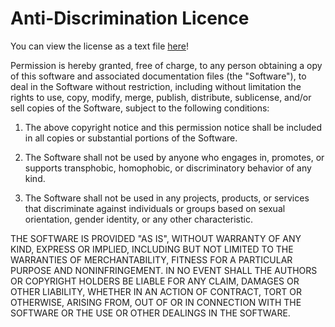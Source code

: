 # Anti-Discrimination Licence

You can view the license as a text file [here](https://github.com/TeemSucks/anti-discrimination-licence/blob/main/LICENCE)!

Permission is hereby granted, free of charge, to any person obtaining a 
opy of this software and associated documentation files (the "Software"),
to deal in the Software without restriction, including without limitation
the rights to use, copy, modify, merge, publish, distribute, sublicense,
and/or sell copies of the Software, subject to the following conditions:

  1. The above copyright notice and this permission notice shall be
     included in all copies or substantial portions of the Software.

  2. The Software shall not be used by anyone who engages in, promotes,
     or supports transphobic, homophobic, or discriminatory behavior of
     any kind.

  3. The Software shall not be used in any projects, products, or
     services that discriminate against individuals or groups based on
     sexual orientation, gender identity, or any other characteristic.

THE SOFTWARE IS PROVIDED "AS IS", WITHOUT WARRANTY OF ANY KIND, EXPRESS
OR IMPLIED, INCLUDING BUT NOT LIMITED TO THE WARRANTIES OF MERCHANTABILITY,
FITNESS FOR A PARTICULAR PURPOSE AND NONINFRINGEMENT. IN NO EVENT SHALL
THE AUTHORS OR COPYRIGHT HOLDERS BE LIABLE FOR ANY CLAIM, DAMAGES OR OTHER
LIABILITY, WHETHER IN AN ACTION OF CONTRACT, TORT OR OTHERWISE, ARISING FROM,
OUT OF OR IN CONNECTION WITH THE SOFTWARE OR THE USE OR OTHER DEALINGS IN THE
SOFTWARE.
